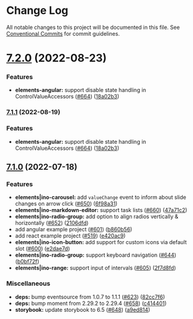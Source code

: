 # Change Log

All notable changes to this project will be documented in this file.
See [Conventional Commits](https://conventionalcommits.org) for commit guidelines.

# [7.2.0](https://github.com/inovex/elements/compare/v7.1.0...v7.2.0) (2022-08-23)


### Features

* **elements-angular:** support disable state handling in ControlValueAccessors ([#664](https://github.com/inovex/elements/issues/664)) ([18a02b3](https://github.com/inovex/elements/commit/18a02b3d40c4a9654e911745ec89f738e7297a37))






### [7.1.1](https://github.com/inovex/elements/compare/v7.1.0...v7.1.1) (2022-08-19)


### Features

* **elements-angular:** support disable state handling in ControlValueAccessors ([#664](https://github.com/inovex/elements/issues/664)) ([18a02b3](https://github.com/inovex/elements/commit/18a02b3d40c4a9654e911745ec89f738e7297a37))


## [7.1.0](https://github.com/inovex/elements/compare/v7.0.0...v7.1.0) (2022-07-18)


### Features

* **elements|ino-carousel:** add `valueChange` event to inform about slide changes on arrow click ([#650](https://github.com/inovex/elements/issues/650)) ([6f98a31](https://github.com/inovex/elements/commit/6f98a317294c9789d5fed72e9210d5f2adf5dacf))
* **elements|ino-markdown-editor:** support task lists ([#660](https://github.com/inovex/elements/issues/660)) ([47a71c2](https://github.com/inovex/elements/commit/47a71c25faea9042987706badb5f00e36d021d53))
* **elements|ino-radio-group:** add option to align radios vertically & horizontally ([#652](https://github.com/inovex/elements/issues/652)) ([2106dfd](https://github.com/inovex/elements/commit/2106dfdd85abd0a93b3325eb82216bddd1e4ea2b))
* add angular example project ([#601](https://github.com/inovex/elements/issues/601)) ([b860b56](https://github.com/inovex/elements/commit/b860b56b4e7c37ccd55481e14889242d694cb8b5))
* add react example project ([#519](https://github.com/inovex/elements/issues/519)) ([e420ac9](https://github.com/inovex/elements/commit/e420ac9796f982960f1d6ab19000f9701f918b67))
* **elements|ino-icon-button:** add support for custom icons via default slot ([#600](https://github.com/inovex/elements/issues/600)) ([e2dae7d](https://github.com/inovex/elements/commit/e2dae7dd8b03664d07c7535f573b33cd4075f933))
* **elements|ino-radio-group:** support keyboard navigation ([#644](https://github.com/inovex/elements/issues/644)) ([b0bf72f](https://github.com/inovex/elements/commit/b0bf72f860fed2bb64d3d7c6589737a01bb59f2b))
* **elements|ino-range:** support input of intervals ([#605](https://github.com/inovex/elements/issues/605)) ([2f7d8fd](https://github.com/inovex/elements/commit/2f7d8fdb42fab55402adc8913502046a4e043453))


### Miscellaneous

* **deps:** bump eventsource from 1.0.7 to 1.1.1 ([#623](https://github.com/inovex/elements/issues/623)) ([82cc7f6](https://github.com/inovex/elements/commit/82cc7f6d953bd68ecc8237c5f2aefa6053888315))
* **deps:** bump moment from 2.29.2 to 2.29.4 ([#658](https://github.com/inovex/elements/issues/658)) ([c414401](https://github.com/inovex/elements/commit/c4144019c597619b5383decee32f8c90459f889a))
* **storybook:** update storybook to 6.5 ([#648](https://github.com/inovex/elements/issues/648)) ([a9ed814](https://github.com/inovex/elements/commit/a9ed814aa1434614492c1b406fab91d38c51da74))
